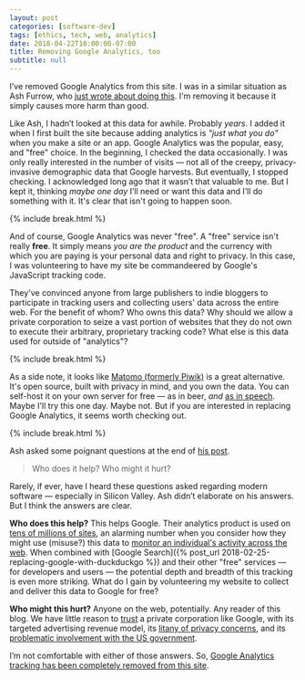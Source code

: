 ```yaml
---
layout: post
categories: [software-dev]
tags: [ethics, tech, web, analytics]
date: 2018-04-22T10:00:00-07:00
title: Removing Google Analytics, too
subtitle: null
---
```


I’ve removed Google Analytics from this site. I was in a similar situation as Ash Furrow, who [just wrote about doing this](https://ashfurrow.com/blog/removing-google-analytics/). I'm removing it because it simply causes more harm than good.

<!--excerpt-->

Like Ash, I hadn’t looked at this data for awhile. Probably *years*. I added it when I first built the site because adding analytics is *"just what you do"* when you make a site or an app. Google Analytics was the popular, easy, and "free" choice. In the beginning, I checked the data occasionally. I was only really interested in the number of visits &mdash; not all of the creepy, privacy-invasive demographic data that Google harvests. But eventually, I stopped checking. I acknowledged long ago that it wasn’t that valuable to me. But I kept it, thinking *maybe one day* I’ll need or want this data and I’ll do something with it. It's clear that isn't going to happen soon.

{% include break.html %}

And of course, Google Analytics was never "free". A "free" service isn't really **free**. It simply means *you are the product* and the currency with which you are paying is your personal data and right to privacy. In this case, I was volunteering to have my site be commandeered by Google's JavaScript tracking code.

They've convinced anyone from large publishers to indie bloggers to participate in tracking users and collecting users' data across the entire web. For the benefit of whom? Who owns this data? Why should we allow a private corporation to seize a vast portion of websites that they do not own to execute their arbitrary, proprietary tracking code? What else is this data used for outside of "analytics"?

{% include break.html %}

As a side note, it looks like [Matomo (formerly Piwik)](https://matomo.org) is a great alternative. It's open source, built with privacy in mind, and you own the data. You can self-host it on your own server for free &mdash; as in beer, *and* [as in speech](https://en.wiktionary.org/wiki/free_as_in_speech). Maybe I'll try this one day. Maybe not. But if you are interested in replacing Google Analytics, it seems worth checking out.

{% include break.html %}

Ash asked some poignant questions at the end of [his post](https://ashfurrow.com/blog/removing-google-analytics/).

> Who does it help? Who might it hurt?

Rarely, if ever, have I heard these questions asked regarding modern software &mdash; especially in Silicon Valley. Ash didn’t elaborate on his answers. But I think the answers are clear.

**Who does this help?** This helps Google. Their analytics product is used on [tens of millions of sites](https://techcrunch.com/2012/04/12/google-analytics-officially-at-10m/), an alarming number when you consider how they might use (misuse?) this data to [monitor an individual's activity across the web](https://en.wikipedia.org/wiki/Privacy_concerns_regarding_Google#Tracking). When combined with [Google Search]({% post_url 2018-02-25-replacing-google-with-duckduckgo %}) and their other "free" services &mdash; for developers and users &mdash; the potential depth and breadth of this tracking is even more striking. What do I gain by volunteering my website to collect and deliver this data to Google for free?

**Who might this hurt?** Anyone on the web, potentially. Any reader of this blog. We have little reason to [trust](http://www.googletransparencyproject.org) a private corporation like Google, with its targeted advertising revenue model, its [litany of privacy concerns](https://en.wikipedia.org/wiki/Privacy_concerns_regarding_Google), and its [problematic involvement with the US government](https://www.nytimes.com/2018/04/04/technology/google-letter-ceo-pentagon-project.html).

I’m not comfortable with either of those answers. So, [Google Analytics tracking has been completely removed from this site](https://github.com/jessesquires/jessesquires.com/commit/ca9d1d70007be7809f316fb1f2f4b98b0f7d502e).
